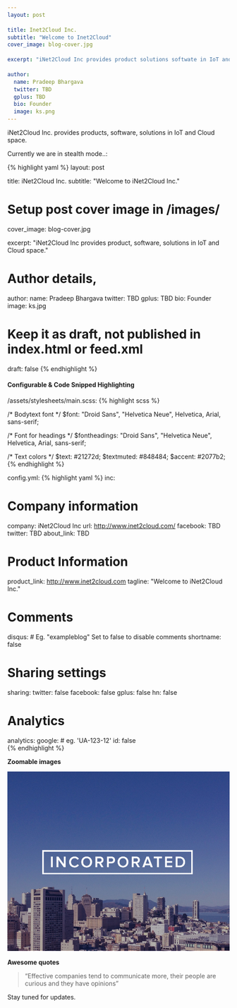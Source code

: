 ```yaml
---
layout: post

title: Inet2Cloud Inc.
subtitle: "Welcome to Inet2Cloud"
cover_image: blog-cover.jpg

excerpt: "iNet2Cloud Inc provides product solutions softwate in IoT and Cloud space."

author:
  name: Pradeep Bhargava
  twitter: TBD
  gplus: TBD
  bio: Founder
  image: ks.png
---
```


iNet2Cloud Inc. provides products, software, solutions in IoT and Cloud space.

Currently we are in stealth mode..:

{% highlight yaml %}
layout: post

title: iNet2Cloud Inc.
subtitle: "Welcome to iNet2Cloud Inc."

# Setup post cover image in /images/
cover_image: blog-cover.jpg

excerpt: "iNet2Cloud Inc provides product, software, solutions in IoT and Cloud space."

# Author details, 
author:
  name: Pradeep Bhargava
  twitter: TBD
  gplus: TBD 
  bio: Founder
  image: ks.jpg
  
# Keep it as draft, not published in index.html or feed.xml
draft: false
{% endhighlight %}

#### Configurable & Code Snipped Highlighting

/assets/stylesheets/main.scss:
{% highlight scss %}

/* Bodytext font */
$font: "Droid Sans", "Helvetica Neue", Helvetica, Arial, sans-serif;

/* Font for headings */
$fontheadings: "Droid Sans", "Helvetica Neue", Helvetica, Arial, sans-serif;

/* Text colors */
$text: #21272d;
$textmuted: #848484;
$accent: #2077b2;    
{% endhighlight %}

config.yml:
{% highlight yaml %}
inc:

  
  # Company information
  company:      iNet2Cloud Inc
  url:          http://www.inet2cloud.com/
  facebook:     TBD
  twitter:      TBD
  about_link:   TBD
  
  # Product Information
  product_link: http://www.inet2cloud.com
  tagline:      "Welcome to iNet2Cloud Inc."
  
  # Comments
  disqus:
    # Eg. "exampleblog" Set to false to disable comments
    shortname:  false
  
  
  # Sharing settings
  sharing:
    twitter:    false
    facebook:   false
    gplus:      false
    hn:         false
    
  
 # Analytics     
  analytics:
    google: 
      # eg. 'UA-123-12'
      id:       false    
{% endhighlight %}

**Zoomable images**
<div class="full zoomable"><img src="/images/incorporated.jpg"></div>

**Awesome quotes**
> “Effective companies tend to communicate more, their people are curious and they have opinions”

Stay tuned for updates.
